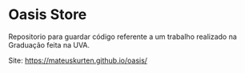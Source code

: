 # Oasis Store

Repositorio para guardar código referente a um trabalho realizado na Graduação feita na UVA.

Site: <https://mateuskurten.github.io/oasis/>